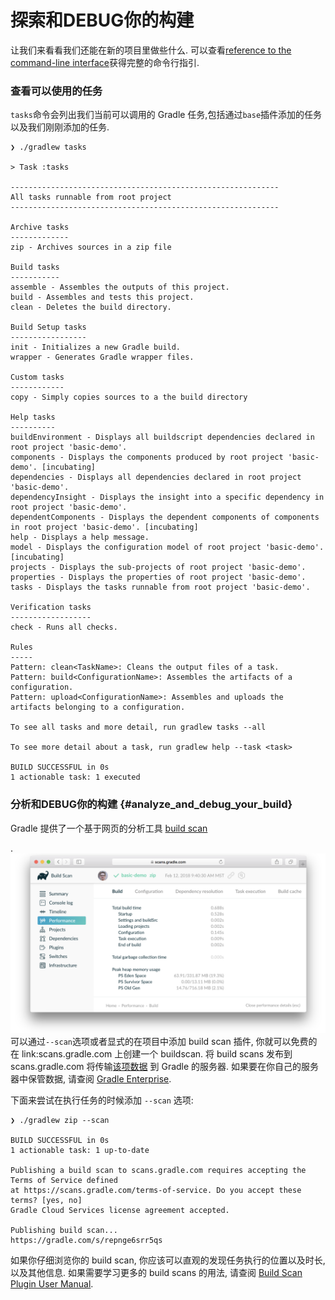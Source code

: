 # 探索和DEBUG你的构建

让我们来看看我们还能在新的项目里做些什么. 可以查看[reference to the command-line interface](https://docs.gradle.org/4.6/userguide/command_line_interface.html)获得完整的命令行指引.

### 查看可以使用的任务

`tasks`命令会列出我们当前可以调用的 Gradle 任务,包括通过`base`插件添加的任务以及我们刚刚添加的任务.

```
❯ ./gradlew tasks

> Task :tasks

------------------------------------------------------------
All tasks runnable from root project
------------------------------------------------------------

Archive tasks
-------------
zip - Archives sources in a zip file

Build tasks
-----------
assemble - Assembles the outputs of this project.
build - Assembles and tests this project.
clean - Deletes the build directory.

Build Setup tasks
-----------------
init - Initializes a new Gradle build.
wrapper - Generates Gradle wrapper files.

Custom tasks
------------
copy - Simply copies sources to a the build directory

Help tasks
----------
buildEnvironment - Displays all buildscript dependencies declared in root project 'basic-demo'.
components - Displays the components produced by root project 'basic-demo'. [incubating]
dependencies - Displays all dependencies declared in root project 'basic-demo'.
dependencyInsight - Displays the insight into a specific dependency in root project 'basic-demo'.
dependentComponents - Displays the dependent components of components in root project 'basic-demo'. [incubating]
help - Displays a help message.
model - Displays the configuration model of root project 'basic-demo'. [incubating]
projects - Displays the sub-projects of root project 'basic-demo'.
properties - Displays the properties of root project 'basic-demo'.
tasks - Displays the tasks runnable from root project 'basic-demo'.

Verification tasks
------------------
check - Runs all checks.

Rules
-----
Pattern: clean<TaskName>: Cleans the output files of a task.
Pattern: build<ConfigurationName>: Assembles the artifacts of a configuration.
Pattern: upload<ConfigurationName>: Assembles and uploads the artifacts belonging to a configuration.

To see all tasks and more detail, run gradlew tasks --all

To see more detail about a task, run gradlew help --task <task>

BUILD SUCCESSFUL in 0s
1 actionable task: 1 executed
```

### 分析和DEBUG你的构建 {#analyze_and_debug_your_build}

Gradle 提供了一个基于网页的分析工具 [build scan](https://scans.gradle.com/)

.![](/assets/basic-demo-build-scan.png)可以通过`--scan`选项或者显式的在项目中添加 build scan 插件, 你就可以免费的在 link:scans.gradle.com 上创建一个 buildscan. 将 build scans 发布到 scans.gradle.com 将传输[该项数据](https://docs.gradle.com/scans/#captured_information) 到 Gradle 的服务器. 如果要在你自己的服务器中保管数据, 请查阅 [Gradle Enterprise](https://gradle.com/enterprise).

下面来尝试在执行任务的时候添加 `--scan` 选项:

```
❯ ./gradlew zip --scan

BUILD SUCCESSFUL in 0s
1 actionable task: 1 up-to-date

Publishing a build scan to scans.gradle.com requires accepting the Terms of Service defined 
at https://scans.gradle.com/terms-of-service. Do you accept these terms? [yes, no]
Gradle Cloud Services license agreement accepted.

Publishing build scan...
https://gradle.com/s/repnge6srr5qs

```



如果你仔细浏览你的 build scan, 你应该可以直观的发现任务执行的位置以及时长, 以及其他信息. 如果需要学习更多的 build scans 的用法, 请查阅 [Build Scan Plugin User Manual](https://docs.gradle.com/build-scan-plugin/).



